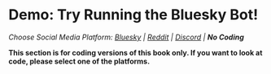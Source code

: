 # Demo: Try Running the Bluesky Bot!
_Choose Social Media Platform: <a href='../../../bsky/ch02_definitions/03_automation/08_demo.html'>Bluesky</a> | <a href='../../../reddit/ch02_definitions/03_automation/08_demo.html'>Reddit</a> | <a href='../../../discord/ch02_definitions/03_automation/08_demo.html'>Discord</a> | __No Coding___

__This section is for coding versions of this book only. If you want to look at code, please select one of the platforms.__